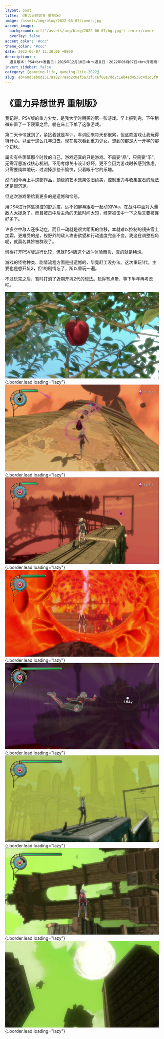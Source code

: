 ```yaml
---
layout: post
title: 《重力异想世界 重制版》
image: /assets/img/blog/2022-06-07/cover.jpg
accent_image: 
  background: url('/assets/img/blog/2022-06-07/bg.jpg') center/cover
  overlay: false
accent_color: '#ccc'
theme_color: '#ccc'
date: 2022-06-07 15:30:00 +0800
description: >
  通关版本：PS4<br>发售日：2015年12月10日<br>通关日：2022年06月07日<br>开发商：Japan Studio<br>发行商：SCE
invert_sidebar: false
category: [gameing-life, gameing-life-2022]
slug: eb460d3eb0d1517aa8277aad2c0ef5a71f5c6f68e7dd2c1eb4ed4538c4d1d5f0
---
```


# 《重力异想世界 重制版》

我记得，PSV版的重力少女，是我大学时期买的第一张游戏。早上报到完，下午稍微布置了一下寝室之后，躺在床上下单了这张游戏。

第二天卡带就到了，紧接着就是军训。军训回来每天都很累，但这款游戏让我玩得特开心。以至于这么几年过去，现在每次看到重力少女，想到的都是大一开学的那个初秋。

属实有些羡慕那个时候的自己，游戏还真的只是游戏。不需要“品”，只需要“乐”。无需深思游戏核心机制，不用考虑关卡设计好坏，更不会因为游戏时长感到焦虑。只需要纯粹地玩，过滤掉那些不愉快，只着眼于它的乐趣。

然而如今再上手这部作品，顶级的艺术效果依旧绝美，控制重力与收集宝石的玩法还是很沉迷。

但这次游戏带给我更多的是遗憾和恼怒。

用DS4进行体感操控的舒适度，远不如屏幕跟着一起动的Vita，在战斗中面对大量敌人太捉急了。而且被击中后主角的无敌时间太短，经常被击中一下之后又要被连好多下。

许多空中敌人还多动症，而且一动就是很大距离的位移，本就难以控制的镜头雪上加霜。更难受的是，视野外的敌人攻击欲望和行动速度完全不变。我这在调整视角呢，就莫名其妙被群殴了。

懒得打开PSV版进行比较，但就PS4版这个战斗体验而言，真的就是稀烂。

游戏的怪物种类、剧情流程方面是挺遗憾的，毕竟赶工没办法。这次重玩1代，主要也是想开坑2，但1的剧情忘了，所以重玩一遍。

不过玩完之后，暂时打消了近期开坑2代的想法。玩得有点晕，等下半年再考虑吧。

![](/assets/img/blog/2022-06-07/1.jpg){:.border.lead loading="lazy"}
![](/assets/img/blog/2022-06-07/2.jpg){:.border.lead loading="lazy"}
![](/assets/img/blog/2022-06-07/3.jpg){:.border.lead loading="lazy"}
![](/assets/img/blog/2022-06-07/4.jpg){:.border.lead loading="lazy"}
![](/assets/img/blog/2022-06-07/5.jpg){:.border.lead loading="lazy"}
![](/assets/img/blog/2022-06-07/6.jpg){:.border.lead loading="lazy"}
![](/assets/img/blog/2022-06-07/7.jpg){:.border.lead loading="lazy"}
![](/assets/img/blog/2022-06-07/8.jpg){:.border.lead loading="lazy"}

